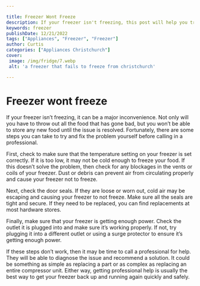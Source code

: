 ```yaml
---

title: Freezer Wont Freeze
description: If your freezer isn't freezing, this post will help you try to resolve the issue yourself, with easy steps to follow - so read on to find out more!
keywords: freezer
publishDate: 12/21/2022
tags: ["Appliances", "Freezer", "Freezer"]
author: Curtis
categories: ["Appliances Christchurch"]
cover: 
 image: /img/fridge/7.webp
 alt: 'a freezer that fails to freeze from christchurch'

---
```


# Freezer wont freeze

If your freezer isn’t freezing, it can be a major inconvenience. Not only will you have to throw out all the food that has gone bad, but you won’t be able to store any new food until the issue is resolved. Fortunately, there are some steps you can take to try and fix the problem yourself before calling in a professional.

First, check to make sure that the temperature setting on your freezer is set correctly. If it is too low, it may not be cold enough to freeze your food. If this doesn’t solve the problem, then check for any blockages in the vents or coils of your freezer. Dust or debris can prevent air from circulating properly and cause your freezer not to freeze.

Next, check the door seals. If they are loose or worn out, cold air may be escaping and causing your freezer to not freeze. Make sure all the seals are tight and secure. If they need to be replaced, you can find replacements at most hardware stores.

Finally, make sure that your freezer is getting enough power. Check the outlet it is plugged into and make sure it’s working properly. If not, try plugging it into a different outlet or using a surge protector to ensure it’s getting enough power.

If these steps don’t work, then it may be time to call a professional for help. They will be able to diagnose the issue and recommend a solution. It could be something as simple as replacing a part or as complex as replacing an entire compressor unit. Either way, getting professional help is usually the best way to get your freezer back up and running again quickly and safely.